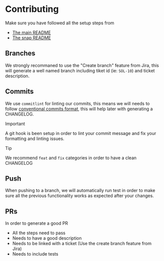 # Contributing

Make sure you have followed all the setup steps from

- [The main README](../README.md)
- [The snap README](../packages/snap/README.md)

## Branches

We strongly recommaned to use the "Create branch" feature from Jira, this will generate a well named branch including tiket id (ie: `SOL-10`) and ticket description.

## Commits

We use `commitlint` for linting our commits, this means we will needs to follow [conventional commits format](https://www.conventionalcommits.org/en/v1.0.0/), this will help later with generating a CHANGELOG.

> [!IMPORTANT]  
> A git hook is been setup in order to lint your commit message and fix your formatting and linting issues.

> [!TIP]
> We recommend `feat` and `fix` categories in order to have a clean CHANGELOG

## Push

When pushing to a branch, we will automatically run test in order to make sure all the previous functionality works as expected after your changes.

## PRs

In order to generate a good PR

- All the steps need to pass
- Needs to have a good description
- Needs to be linked with a ticket (Use the create branch feature from Jira)
- Needs to include tests
